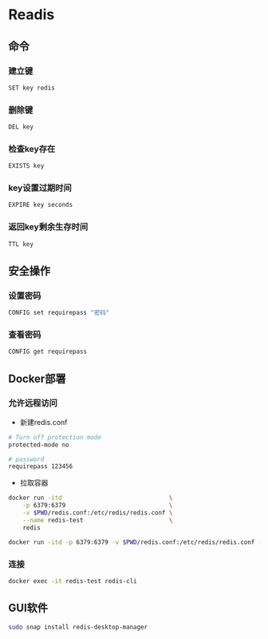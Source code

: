 <!--
 * @Description: 
 * @Version: 1.0
 * @Autor: dmjcb
 * @Email:  
 * @Date: 2021-01-24 15:25:28
 * @LastEditors: dmjcb
 * @LastEditTime: 2023-04-19 14:04:13
-->

# Readis

## 命令

### 建立键

```sh
SET key redis
```

### 删除键

```sh
DEL key
```

### 检查key存在

```sh
EXISTS key
```

### key设置过期时间

```sh
EXPIRE key seconds
```

### 返回key剩余生存时间

```sh
TTL key
```

## 安全操作

### 设置密码

```sh
CONFIG set requirepass "密码"
```

### 查看密码

```sh
CONFIG get requirepass
```

## Docker部署

### 允许远程访问

- 新建redis.conf

```sh
# Turn off protection mode 
protected-mode no  

# password
requirepass 123456
```

- 拉取容器

```sh
docker run -itd                              \
    -p 6379:6379                             \
    -v $PWD/redis.conf:/etc/redis/redis.conf \
    --name redis-test                        \
    redis
```

```sh
docker run -itd -p 6379:6379 -v $PWD/redis.conf:/etc/redis/redis.conf --name redis-server redis 
```

### 连接

```sh
docker exec -it redis-test redis-cli
```

## GUI软件

```sh
sudo snap install redis-desktop-manager
```
